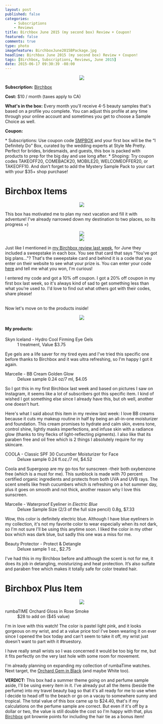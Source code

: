 ```yaml
---
layout: post
published: false
categories: 
    - Subscriptions
    - Reviews
title: Birchbox June 2015 (my second box) Review + Coupon!
featured: false
comments: true
type: photo
imagefeature: BirchboxJune2015BPackage.jpg
headline: Birchbox June 2015 (my second box) Review + Coupon!
tags: [Birchbox, Subscriptions, Reviews, June 2015]
date: 2015-06-17 09:30:39 -08:00
---
```


<center><img src='/images/BirchboxJune2015BPackage.jpg'></center>
<p><b>Subscription:</b> <a href="https://www.birchbox.com/invite/whatsupmailbox" target="_blank">Birchbox</a></p>
<p><b>Cost:</b> $10 / month (taxes apply to CA)</p>
<p><b>What's in the box:</b> Every month you'll receive 4-5 beauty samples that's based on a profile you complete. You can adjust this profile at any time through your online account and sometimes you get to choose a Sample Choice as well.</p>
<p><b>Coupon:</b></p>
* Subscriptions: Use coupon code <a href="https://www.birchbox.com/invite/whatsupmailbox" target="_blank">SMPBOX</a> and your first box will be the “I Definitely Do” Box, curated by the wedding experts at Style Me Pretty. Perfect for brides, bridesmaids, and guests, this box is packed with products to prep for the big day and use long after.
* Shoping: Try coupon codes TAKEOFF20, COMEBACK20, MOBILE20, WELCOMEOFFER20, or TAKEOFF10. And don’t forget to add the Mystery Sample Pack to your cart with your $35+ shop purchase!
<br>

# Birchbox Items

<center><img src='/images/BirchboxJune2015BBox.jpg'></center>

<p>This box has motivated me to plan my next vacation and fill it with adventure! I've already narrowed down my destination to two places, so its progress =)</p>

<center><img src='/images/BirchboxJune2015BInfo.jpg'></center>
<center><img src='/images/BirchboxJune2015BInfo2.jpg'></center>
<p>Just like I mentioned in <a href="http://whatsupmailbox.com/subscriptions/reviews/Birchbox-June-2015-Review/" target="_blank">my Birchbox review last week</a>, for June they included a sweepstake in each box. You see that card that says "You've got big plans..."? That's the sweepstake card and behind it is a code that you enter on their website to see what your prize is. You can enter your code <a href="http://www.birchbox.com/sayyes" target="_blank">here</a> and tell me what you won, I'm curious!</p>
<p>I entered my code and got a 10% off coupon. I got a 20% off coupon in my first box last week, so it's always kind of sad to get something less than what you're used to. I'd love to find out what others got with their codes, share please!</p>
<br>

<DT>Now let's move on to the products inside!</DT>

<p><center><img src='/images/BirchboxJune2015BItems2.jpg'></center></p>
<H4>My products:</H4>
<DL>
<DT>Skyn Iceland - Hydro Cool Firming Eye Gels</DT>
<DD>1 treatment, Value $3.75</DD>
</DL>

<p>Eye gels are a life saver for my tired eyes and I've tried this specific one before thanks to Birchbox and it was ultra refreshing, so I'm happy I got it again.</p>

<DL>
<DT>Marcelle - BB Cream Golden Glow</DT>
<DD>Deluxe sample 0.24 oz/7 ml, $4.05</DD>
</DL>

<p>So I got this in my first Birchbox last week and based on pictures I saw on Instagram, it seems like a lot of subscribers got this specific item. I kind of wished I got something else since I already have this, but oh well, another one doesn't hurt.</p>
<p>Here's what I said about this item in my review last week: I love BB creams because it cuts my makeup routine in half by being an all-in-one moisturizer and foundation. This cream promises to hydrate and calm skin, evens tone, control shine, lightly masks imperfections, and infuse skin with a radiance glow (thanks to tiny flecks of light-reflecting pigments). I also like that its paraben free and oil free which is 2 things I absolutely require for my skincare.</p>

<DL>
<DT>COOLA - Classic SPF 30 Cucumber Moisturizer for Face</DT>
<DD>Deluxe sample 0.24 fl.oz./7 ml, $4.52</DD>
</DL>

<p>Coola and Supergoop are my go-tos for sunscreen -their both oxybenzone free (which is a must for me). This sunblock is made with 70 percent certified organic ingredients and protects from both UVA and UVB rays. The scent smells like fresh cucumbers which is refreshing on a hot summer day, plus it goes on smooth and not thick, another reason why I love this sunscreen.</p>

<DL>
<DT>Marcelle - Waterproof Eyeliner in <i>Electric Blue</i></DT>
<DD>Deluxe Sample Size (2/3 of the full size pencil) 0.8g, $7.33</DD>
</DL>

<p>Wow, this color is definitely electric blue. Although I have blue eyeliners in my collection, it's not my favorite color to wear especially when its not dark, so I'm not sure I'll be using this anytime soon. I liked the color in my other box which was dark blue, but sadly this one was a miss for me.</p>

<DL>
<DT>Beauty Protector - Protect & Detangle</DT>
<DD>Deluxe sample 1 oz., $2.75</DD>
</DL>

<p>I've had this in my Birchbox before and although the scent is not for me, it does its job in detangling, moisturizing and heat protection. It’s also sulfate and paraben free which makes it totally safe for color treated hair.</p>



# Birchbox Plus Item

<center><img src='/images/BirchboxJune2015PlusItem.jpg'></center>

<DL>
<DT>rumbaTIME Orchard Gloss in Rose Smoke</DT>
<DD>$28 to add on ($45 value)</DD>
</DL>

<p>I'm in love with this watch! The color is pastel light pink, and it looks gorgeous on my wrist, and at a value price too! I've been wearing it on ever since I opened the box today and can't seem to take it off, my wrist just doesn't want to part with it #truestory.</p>
<p>I have really small wrists so I was concerned it would be too big for me, but it fits perfectly on the very last hole with some room for movement.</p>
<p>I'm already planning on expanding my collection of rumbaTime watches. Next target, the <a href="https://www.birchbox.com/shop/rumbatime-orchard-gem" target="_blank">Orchard Gem in Black</a> (and maybe White too).

<p><i class="icon-exclamation-sign"></i><b> VERDICT:</b> This box had a summer theme going on and perfume sample aside, I'll be using every item in it. I've already put all the items (beside the perfume) into my travel beauty bag so that it's all ready for me to use when I decide to head off to the beach or go on a vacay to somewhere sunny and tropical. The total value of this box came up to $24.40, that's if my calculations on the perfume sample are correct. But even if it's off by a dollar or two, the value is still double the cost so I'm happy with that, plus <a href="https://www.birchbox.com/invite/whatsupmailbox" target="_blank">Birchbox</a> got brownie points for including the hair tie as a bonus item!</p>
